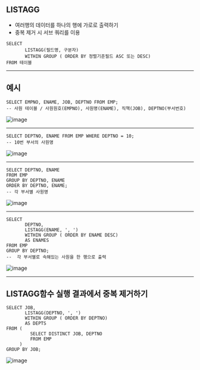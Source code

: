 ## LISTAGG
* 여러행의 데이터를 하나의 행에 가로로 출력하기
* 중복 제거 시 서브 쿼리를 이용
~~~
SELECT
       LISTAGG(필드명, 구분자)
       WITHIN GROUP ( ORDER BY 정렬기준필드 ASC 또는 DESC)
FROM 테이블
~~~
*** 
## 예시
~~~
SELECT EMPNO, ENAME, JOB, DEPTNO FROM EMP;
-- 사원 테이블 / 사원원호(EMPNO), 사원명(ENAME), 직책(JOB), DEPTNO(부서번호)
~~~
![image](https://user-images.githubusercontent.com/58898466/149453379-a803c540-9c87-42bf-9fd7-bd80f19e540a.png)
***
~~~
SELECT DEPTNO, ENAME FROM EMP WHERE DEPTNO = 10; 
-- 10번 부서의 사원명
~~~
![image](https://user-images.githubusercontent.com/58898466/149453433-72d8f80d-7c0c-4ae2-b2ce-35646e6ad042.png)
***
~~~
SELECT DEPTNO, ENAME
FROM EMP
GROUP BY DEPTNO, ENAME
ORDER BY DEPTNO, ENAME;
-- 각 부서별 사원명
~~~
![image](https://user-images.githubusercontent.com/58898466/149453610-b8a8f0a7-2f58-455f-a871-d20d9a75e47b.png)
***
~~~
SELECT
       DEPTNO,
       LISTAGG(ENAME, ', ')
       WITHIN GROUP ( ORDER BY ENAME DESC)
       AS ENAMES
FROM EMP
GROUP BY DEPTNO;
--  각 부서별로 속해있는 사원을 한 행으로 출력
~~~
![image](https://user-images.githubusercontent.com/58898466/149453846-f054d1fb-1879-4291-8b65-64050d6eeea1.png)
***

## LISTAGG함수 실행 결과에서 중복 제거하기
~~~
SELECT JOB,
       LISTAGG(DEPTNO, ', ')
       WITHIN GROUP ( ORDER BY DEPTNO)
       AS DEPTS
FROM (
         SELECT DISTINCT JOB, DEPTNO
         FROM EMP
     )
GROUP BY JOB;
~~~
![image](https://user-images.githubusercontent.com/58898466/149454272-3a29a6c4-313e-4365-9a77-63df40e84e4c.png)

